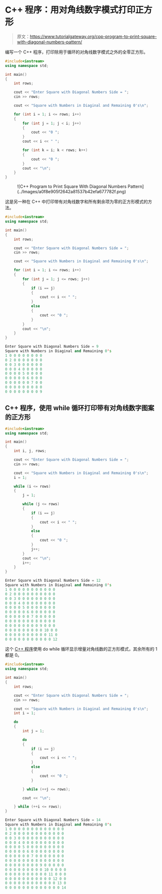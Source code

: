 # C++ 程序：用对角线数字模式打印正方形

> 原文：<https://www.tutorialgateway.org/cpp-program-to-print-square-with-diagonal-numbers-pattern/>

编写一个 C++ 程序，打印除用于循环的对角线数字模式之外的全零正方形。

```cpp
#include<iostream>
using namespace std;

int main()
{
	int rows;

	cout << "Enter Square with Diagonal Numbers Side = ";
	cin >> rows;

	cout << "Square with Numbers in Diaginal and Remaining 0's\n";

	for (int i = 1; i <= rows; i++)
	{
		for (int j = 1; j < i; j++)
		{
			cout << "0 ";
		}
		cout << i << " ";

		for (int k = i; k < rows; k++)
		{
			cout << "0 ";
		}
		cout << "\n";
	}
}
```

<figure class="wp-block-image size-large">![C++ Program to Print Square With Diagonal Numbers Pattern](../Images/a0f8e905f2642a81537b42efa677782f.png)</figure>

这是另一种在 C++ 中打印带有对角线数字和所有剩余项为零的正方形模式的方法。

```cpp
#include<iostream>
using namespace std;

int main()
{
	int rows;

	cout << "Enter Square with Diagonal Numbers Side = ";
	cin >> rows;

	cout << "Square with Numbers in Diaginal and Remaining 0's\n";

	for (int i = 1; i <= rows; i++)
	{
		for (int j = 1; j <= rows; j++)
		{
			if (i == j)
			{
				cout << i << " ";
			}
			else
			{
				cout << "0 ";
			}
		}
		cout << "\n";
	}
}
```

```cpp
Enter Square with Diagonal Numbers Side = 9
Square with Numbers in Diaginal and Remaining 0's
1 0 0 0 0 0 0 0 0 
0 2 0 0 0 0 0 0 0 
0 0 3 0 0 0 0 0 0 
0 0 0 4 0 0 0 0 0 
0 0 0 0 5 0 0 0 0 
0 0 0 0 0 6 0 0 0 
0 0 0 0 0 0 7 0 0 
0 0 0 0 0 0 0 8 0 
0 0 0 0 0 0 0 0 9 
```

## C++ 程序，使用 while 循环打印带有对角线数字图案的正方形

```cpp
#include<iostream>
using namespace std;

int main()
{
	int i, j, rows;

	cout << "Enter Square with Diagonal Numbers Side = ";
	cin >> rows;

	cout << "Square with Numbers in Diaginal and Remaining 0's\n";
	i = 1;

	while (i <= rows)
	{
		j = 1;

		while (j <= rows)
		{
			if (i == j)
			{
				cout << i << " ";
			}
			else
			{
				cout << "0 ";
			}
			j++;
		}
		cout << "\n";
		i++;
	}
}
```

```cpp
Enter Square with Diagonal Numbers Side = 12
Square with Numbers in Diaginal and Remaining 0's
1 0 0 0 0 0 0 0 0 0 0 0 
0 2 0 0 0 0 0 0 0 0 0 0 
0 0 3 0 0 0 0 0 0 0 0 0 
0 0 0 4 0 0 0 0 0 0 0 0 
0 0 0 0 5 0 0 0 0 0 0 0 
0 0 0 0 0 6 0 0 0 0 0 0 
0 0 0 0 0 0 7 0 0 0 0 0 
0 0 0 0 0 0 0 8 0 0 0 0 
0 0 0 0 0 0 0 0 9 0 0 0 
0 0 0 0 0 0 0 0 0 10 0 0 
0 0 0 0 0 0 0 0 0 0 11 0 
0 0 0 0 0 0 0 0 0 0 0 12 
```

这个 [C++ 程序](https://www.tutorialgateway.org/cpp-programs/)使用 do while 循环显示增量对角线数的正方形模式，其余所有的 1 都是 0。

```cpp
#include<iostream>
using namespace std;

int main()
{
	int rows;

	cout << "Enter Square with Diagonal Numbers Side = ";
	cin >> rows;

	cout << "Square with Numbers in Diaginal and Remaining 0's\n";
	int i = 1;

	do
	{
		int j = 1;

		do
		{
			if (i == j)
			{
				cout << i << " ";
			}
			else
			{
				cout << "0 ";
			}

		} while (++j <= rows);

		cout << "\n";

	} while (++i <= rows);
}
```

```cpp
Enter Square with Diagonal Numbers Side = 14
Square with Numbers in Diaginal and Remaining 0's
1 0 0 0 0 0 0 0 0 0 0 0 0 0 
0 2 0 0 0 0 0 0 0 0 0 0 0 0 
0 0 3 0 0 0 0 0 0 0 0 0 0 0 
0 0 0 4 0 0 0 0 0 0 0 0 0 0 
0 0 0 0 5 0 0 0 0 0 0 0 0 0 
0 0 0 0 0 6 0 0 0 0 0 0 0 0 
0 0 0 0 0 0 7 0 0 0 0 0 0 0 
0 0 0 0 0 0 0 8 0 0 0 0 0 0 
0 0 0 0 0 0 0 0 9 0 0 0 0 0 
0 0 0 0 0 0 0 0 0 10 0 0 0 0 
0 0 0 0 0 0 0 0 0 0 11 0 0 0 
0 0 0 0 0 0 0 0 0 0 0 12 0 0 
0 0 0 0 0 0 0 0 0 0 0 0 13 0 
0 0 0 0 0 0 0 0 0 0 0 0 0 14 
```